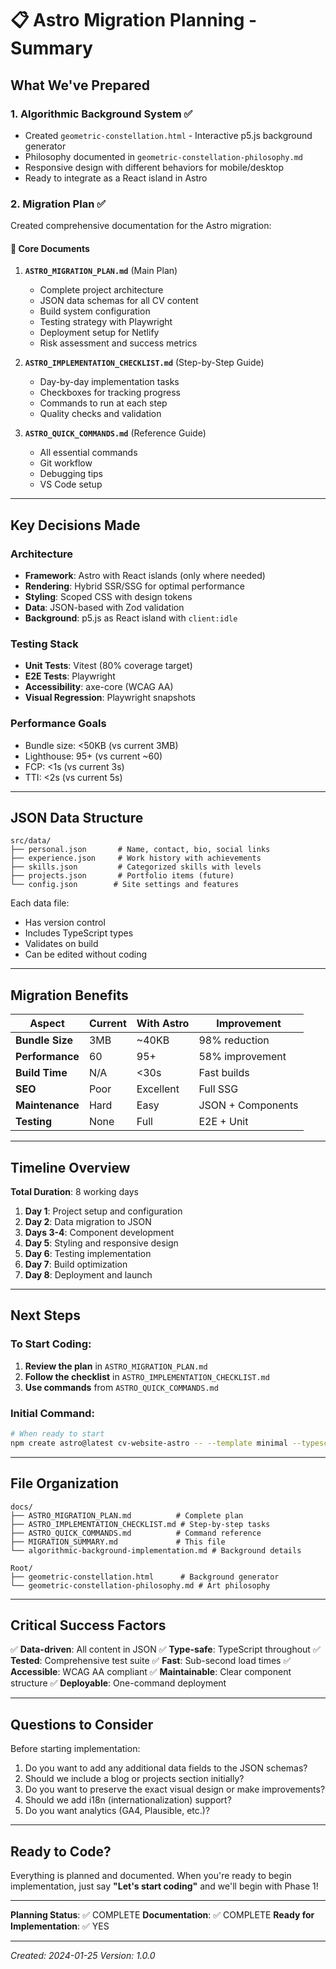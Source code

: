 # 📋 Astro Migration Planning - Summary

## What We've Prepared

### 1. **Algorithmic Background System** ✅
- Created `geometric-constellation.html` - Interactive p5.js background generator
- Philosophy documented in `geometric-constellation-philosophy.md`
- Responsive design with different behaviors for mobile/desktop
- Ready to integrate as a React island in Astro

### 2. **Migration Plan** ✅
Created comprehensive documentation for the Astro migration:

#### 📄 Core Documents
1. **`ASTRO_MIGRATION_PLAN.md`** (Main Plan)
   - Complete project architecture
   - JSON data schemas for all CV content
   - Build system configuration
   - Testing strategy with Playwright
   - Deployment setup for Netlify
   - Risk assessment and success metrics

2. **`ASTRO_IMPLEMENTATION_CHECKLIST.md`** (Step-by-Step Guide)
   - Day-by-day implementation tasks
   - Checkboxes for tracking progress
   - Commands to run at each step
   - Quality checks and validation

3. **`ASTRO_QUICK_COMMANDS.md`** (Reference Guide)
   - All essential commands
   - Git workflow
   - Debugging tips
   - VS Code setup

---

## Key Decisions Made

### Architecture
- **Framework**: Astro with React islands (only where needed)
- **Rendering**: Hybrid SSR/SSG for optimal performance
- **Styling**: Scoped CSS with design tokens
- **Data**: JSON-based with Zod validation
- **Background**: p5.js as React island with `client:idle`

### Testing Stack
- **Unit Tests**: Vitest (80% coverage target)
- **E2E Tests**: Playwright
- **Accessibility**: axe-core (WCAG AA)
- **Visual Regression**: Playwright snapshots

### Performance Goals
- Bundle size: <50KB (vs current 3MB)
- Lighthouse: 95+ (vs current ~60)
- FCP: <1s (vs current 3s)
- TTI: <2s (vs current 5s)

---

## JSON Data Structure

```
src/data/
├── personal.json       # Name, contact, bio, social links
├── experience.json     # Work history with achievements
├── skills.json         # Categorized skills with levels
├── projects.json       # Portfolio items (future)
└── config.json        # Site settings and features
```

Each data file:
- Has version control
- Includes TypeScript types
- Validates on build
- Can be edited without coding

---

## Migration Benefits

| Aspect | Current | With Astro | Improvement |
|--------|---------|------------|-------------|
| **Bundle Size** | 3MB | ~40KB | 98% reduction |
| **Performance** | 60 | 95+ | 58% improvement |
| **Build Time** | N/A | <30s | Fast builds |
| **SEO** | Poor | Excellent | Full SSG |
| **Maintenance** | Hard | Easy | JSON + Components |
| **Testing** | None | Full | E2E + Unit |

---

## Timeline Overview

**Total Duration**: 8 working days

1. **Day 1**: Project setup and configuration
2. **Day 2**: Data migration to JSON
3. **Days 3-4**: Component development
4. **Day 5**: Styling and responsive design
5. **Day 6**: Testing implementation
6. **Day 7**: Build optimization
7. **Day 8**: Deployment and launch

---

## Next Steps

### To Start Coding:

1. **Review the plan** in `ASTRO_MIGRATION_PLAN.md`
2. **Follow the checklist** in `ASTRO_IMPLEMENTATION_CHECKLIST.md`
3. **Use commands** from `ASTRO_QUICK_COMMANDS.md`

### Initial Command:
```bash
# When ready to start
npm create astro@latest cv-website-astro -- --template minimal --typescript strict
```

---

## File Organization

```
docs/
├── ASTRO_MIGRATION_PLAN.md          # Complete plan
├── ASTRO_IMPLEMENTATION_CHECKLIST.md # Step-by-step tasks
├── ASTRO_QUICK_COMMANDS.md          # Command reference
├── MIGRATION_SUMMARY.md             # This file
└── algorithmic-background-implementation.md # Background details

Root/
├── geometric-constellation.html      # Background generator
└── geometric-constellation-philosophy.md # Art philosophy
```

---

## Critical Success Factors

✅ **Data-driven**: All content in JSON
✅ **Type-safe**: TypeScript throughout
✅ **Tested**: Comprehensive test suite
✅ **Fast**: Sub-second load times
✅ **Accessible**: WCAG AA compliant
✅ **Maintainable**: Clear component structure
✅ **Deployable**: One-command deployment

---

## Questions to Consider

Before starting implementation:

1. Do you want to add any additional data fields to the JSON schemas?
2. Should we include a blog or projects section initially?
3. Do you want to preserve the exact visual design or make improvements?
4. Should we add i18n (internationalization) support?
5. Do you want analytics (GA4, Plausible, etc.)?

---

## Ready to Code?

Everything is planned and documented. When you're ready to begin implementation, just say **"Let's start coding"** and we'll begin with Phase 1!

---

**Planning Status**: ✅ COMPLETE
**Documentation**: ✅ COMPLETE
**Ready for Implementation**: ✅ YES

---

*Created: 2024-01-25*
*Version: 1.0.0*